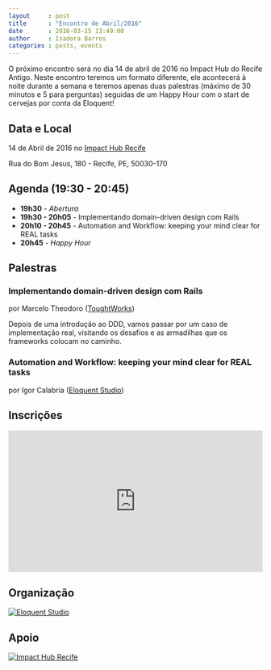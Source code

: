 ```yaml
---
layout     : post
title      : "Encontro de Abril/2016"
date       : 2016-03-15 13:49:00
author     : Isadora Barros
categories : posts, events
---
```


O próximo encontro será no dia 14 de abril de 2016 no Impact Hub do Recife Antigo. Neste encontro teremos um formato diferente, ele acontecerá à noite durante a semana e teremos apenas duas palestras (máximo de 30 minutos e 5 para perguntas) seguidas de um Happy Hour com o start de cervejas por conta da Eloquent!

## Data e Local

14 de Abril de 2016 no [Impact Hub Recife](http://www.impacthubrecife.com/)

Rua do Bom Jesus, 180 - Recife, PE, 50030-170

## Agenda (19:30 - 20:45)

- **19h30** - *Abertura*
- **19h30 - 20h05** - Implementando domain-driven design com Rails
- **20h10 - 20h45** - Automation and Workflow: keeping your mind clear for REAL tasks
- **20h45** - *Happy Hour*

## Palestras

### Implementando domain-driven design com Rails ##
por Marcelo Theodoro ([ToughtWorks](http://www.thoughtworks.com/))

Depois de uma introdução ao DDD, vamos passar por um caso de implementação real, visitando os desafios e as armadilhas que os frameworks colocam no caminho.

### Automation and Workflow: keeping your mind clear for REAL tasks ##
por Igor Calabria ([Eloquent Studio](https://www.facebook.com/geteloquent))

## Inscrições

<iframe allowtransparency="true" frameborder="0" height="280px" hspace="0" marginheight="5" marginwidth="5" scrolling="auto" src="http://www.eventick.com.br/frevo-on-rails-abr2016" vspace="0" width="100%"> </iframe>

## Organização

[![Eloquent Studio](/images/eloquent-studio.png)](http://facebook.com/geteloquent)

## Apoio

[![Impact Hub Recife](http://i.picresize.com/images/2016/03/29/osTvJ.png)](http://www.impacthubrecife.com)
